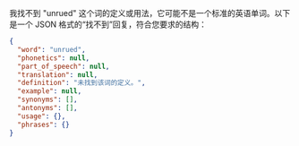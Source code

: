 我找不到 "unrued" 这个词的定义或用法，它可能不是一个标准的英语单词。以下是一个 JSON 格式的“找不到”回复，符合您要求的结构：

```json
{
  "word": "unrued",
  "phonetics": null,
  "part_of_speech": null,
  "translation": null,
  "definition": "未找到该词的定义。",
  "example": null,
  "synonyms": [],
  "antonyms": [],
  "usage": {},
  "phrases": {}
}
```
 